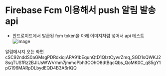 # Firebase Fcm 이용해서 push 알림 발송 api
- 안드로이드에서 발급된 fcm token을 아래 이미지처럼 넣어서 api 테스트
![image](https://github.com/user-attachments/assets/32c34a3a-04fd-4154-b736-7b5f71458f57)

알람메시지 오는 화면
cSC92nddS0aGMsgPDRdxiq:APA91bEqunQtD1QIztCywrZmq_SGD1sQWKJ28sqTUSfRz2BJIUsWWVrhm7jmmoPbh3COhO8dtBqcQbs_QoMK0C_q85gY1pG196MARpDLbydEQD4B3A6rlQQ


